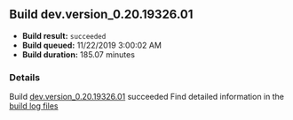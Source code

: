 ## Build dev.version_0.20.19326.01
- **Build result:** `succeeded`
- **Build queued:** 11/22/2019 3:00:02 AM
- **Build duration:** 185.07 minutes
### Details
Build [dev.version_0.20.19326.01](https://winappstudio.visualstudio.com/web/build.aspx?pcguid=a4ef43be-68ce-4195-a619-079b4d9834c2&builduri=vstfs%3a%2f%2f%2fBuild%2fBuild%2f31992) succeeded
Find detailed information in the [build log files]()
